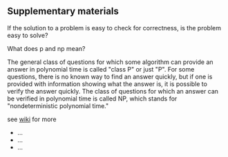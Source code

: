## Supplementary materials

If the solution to a problem is easy to check for correctness, is the problem easy to solve?


What does p and np mean?

The general class of questions for which some algorithm can provide an answer in polynomial time is called "class P" or just "P". For some questions, there is no known way to find an answer quickly, but if one is provided with information showing what the answer is, it is possible to verify the answer quickly. The class of questions for which an answer can be verified in polynomial time is called NP, which stands for "nondeterministic polynomial time."

see [wiki](https://en.wikipedia.org/wiki/P_versus_NP_problem) for more


* ...
* ...
* ...
